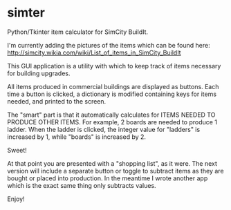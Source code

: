 # simter
Python/Tkinter item calculator for SimCity BuildIt.

I'm currently adding the pictures of the items which can be found here:
http://simcity.wikia.com/wiki/List_of_items_in_SimCity_BuildIt

This GUI application is a utility with which to keep track of items necessary for building upgrades.

All items produced in commercial buildings are displayed as buttons.
Each time a button is clicked, a dictionary is modified containing keys for items needed, and printed to the screen.

The "smart" part is that it automatically calculates for ITEMS NEEDED TO PRODUCE OTHER ITEMS.
For example, 2 boards are needed to produce 1 ladder.
When the ladder is clicked,
the integer value for "ladders" is increased by 1,
while "boards" is increased by 2.

Sweet!

At that point you are presented with a "shopping list", as it were.
The next version will include a separate button or toggle to subtract items as they are bought or placed into production.
In the meantime I wrote another app which is the exact same thing only subtracts values.

Enjoy!
